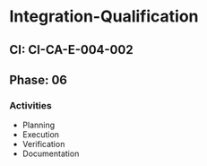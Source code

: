 # Integration-Qualification

## CI: CI-CA-E-004-002
## Phase: 06

### Activities
- Planning
- Execution
- Verification
- Documentation
